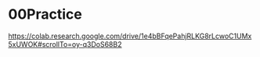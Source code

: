 # 00Practice

https://colab.research.google.com/drive/1e4bBFqePahjRLKG8rLcwoC1UMx5xUWOK#scrollTo=oy-q3DoS68B2
